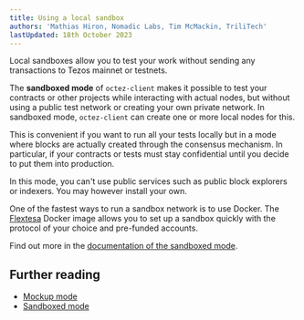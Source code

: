```yaml
---
title: Using a local sandbox
authors: 'Mathias Hiron, Nomadic Labs, Tim McMackin, TriliTech'
lastUpdated: 18th October 2023
---
```


Local sandboxes allow you to test your work without sending any transactions to Tezos mainnet or testnets.

The **sandboxed mode** of `octez-client` makes it possible to test your contracts or other projects while interacting with actual nodes, but without using a public test network or creating your own private network. In sandboxed mode, `octez-client` can create one or more local nodes for this.

This is convenient if you want to run all your tests locally but in a mode where blocks are actually created through the consensus mechanism. In particular, if your contracts or tests must stay confidential until you decide to put them into production.

In this mode, you can't use public services such as public block explorers or indexers. You may however install your own.

One of the fastest ways to run a sandbox network is to use Docker. The [Flextesa](https://tezos.gitlab.io/flextesa/) Docker image allows you to set up a sandbox quickly with the protocol of your choice and pre-funded accounts.

Find out more in the [documentation of the sandboxed mode](https://tezos.gitlab.io/user/sandbox.html).

## Further reading

- [Mockup mode](https://tezos.gitlab.io/user/mockup.html)
- [Sandboxed mode](https://tezos.gitlab.io/user/sandbox.html)
